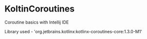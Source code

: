 # KoltinCoroutines
Coroutine basics with Intellij IDE

Library used - 'org.jetbrains.kotlinx:kotlinx-coroutines-core:1.3.0-M1'
